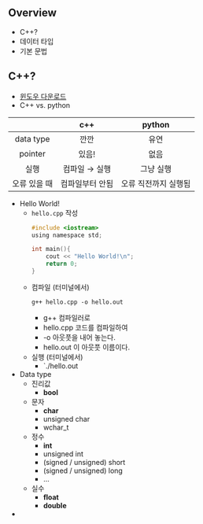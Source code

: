 ## Overview
- C++?
- 데이터 타입
- 기본 문법

## C++?
- [윈도우 다운로드](https://support.microsoft.com/ko-kr/help/2977003/the-latest-supported-visual-c-downloads)
- C++ vs. python

|              |       c++       |        python        |
|:------------:|:---------------:|:--------------------:|
|   data type  |       깐깐       |         유연         |
|    pointer   |      있음!       |         없음         |
|     실행      |  컴파일 → 실행    |       그냥 실행      |
| 오류 있을 때   | 컴파일부터 안됨   | 오류 직전까지 실행됨    |

- Hello World!
    - `hello.cpp` 작성
        ```c
        #include <iostream>
        using namespace std;

        int main(){
            cout << "Hello World!\n";
            return 0;
        }
        ```
    - 컴파일 (터미널에서)
        ```
        g++ hello.cpp -o hello.out
        ```
        - g++ 컴파일러로 
        - hello.cpp 코드를 컴파일하여 
        - -o 아웃풋을 내어 놓는다.
        - hello.out 이 아웃풋 이름이다.
    - 실행 (터미널에서)
        - `./hello.out
- Data type
    - 진리값
        - **bool**
    - 문자
        - **char**
        - unsigned char
        - wchar_t
    - 정수
        - **int**
        - unsigned int
        - (signed / unsigned) short
        - (signed / unsigned) long
        - ...
    - 실수
        - **float**
        - **double**
- 